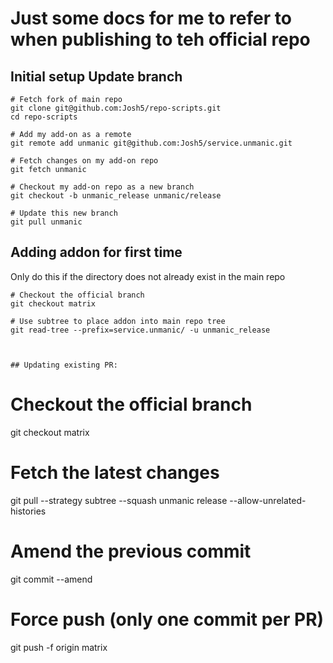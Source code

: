 # Just some docs for me to refer to when publishing to teh official repo


## Initial setup Update branch
```
# Fetch fork of main repo
git clone git@github.com:Josh5/repo-scripts.git
cd repo-scripts

# Add my add-on as a remote
git remote add unmanic git@github.com:Josh5/service.unmanic.git

# Fetch changes on my add-on repo
git fetch unmanic

# Checkout my add-on repo as a new branch
git checkout -b unmanic_release unmanic/release

# Update this new branch
git pull unmanic
```


## Adding addon for first time
Only do this if the directory does not already exist in the main repo
```
# Checkout the official branch
git checkout matrix

# Use subtree to place addon into main repo tree
git read-tree --prefix=service.unmanic/ -u unmanic_release



## Updating existing PR:
```
# Checkout the official branch
git checkout matrix

# Fetch the latest changes
git pull --strategy subtree --squash unmanic release --allow-unrelated-histories

# Amend the previous commit
git commit --amend

# Force push (only one commit per PR)
git push -f origin matrix
```
